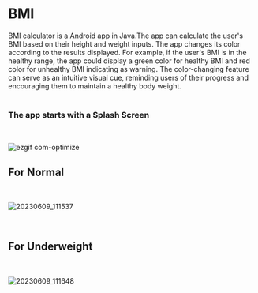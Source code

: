 # BMI

BMI calculator is a Android app in Java.The app can calculate the user's
BMI based on their height and weight inputs. The app changes its color
according to the results displayed. For example, if the user's BMI is in the
healthy range, the app could display a green color for healthy BMI and
red color for unhealthy BMI indicating as warning. The color-changing feature
can serve as an intuitive visual cue, reminding users of their progress
and encouraging them to maintain a healthy body weight.<br>
<br>  

### The app starts with a Splash Screen</br>

<br>

![ezgif com-optimize](https://github.com/skrShailesh/BMI/assets/114929285/4e6e40e7-db42-4eb5-ae02-1a3720d2d4f9)
<br>
## For Normal
<br>

![20230609_111537](https://github.com/skrShailesh/BMI/assets/114929285/368ebec6-f95a-4abf-9070-57bc471a3ed2)

<br>

## For Underweight
<br>

![20230609_111648](https://github.com/skrShailesh/BMI/assets/114929285/265d11e0-7010-4dd2-92b4-c6b99922dab9)




